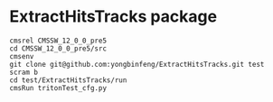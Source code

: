 # ExtractHitsTracks package

```
cmsrel CMSSW_12_0_0_pre5
cd CMSSW_12_0_0_pre5/src
cmsenv
git clone git@github.com:yongbinfeng/ExtractHitsTracks.git test
scram b
cd test/ExtractHitsTracks/run
cmsRun tritonTest_cfg.py
```
